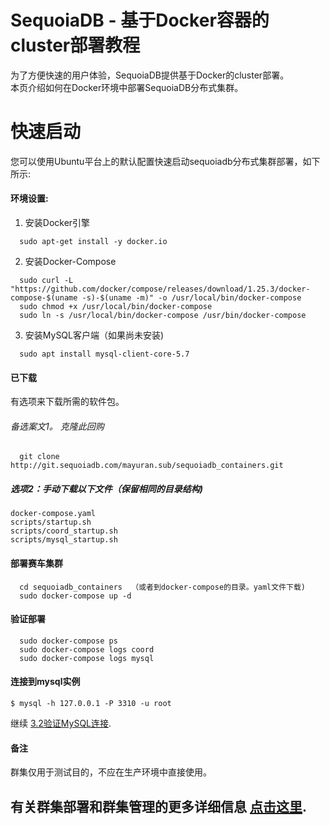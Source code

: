 # SequoiaDB - 基于Docker容器的cluster部署教程
为了方便快速的用户体验，SequoiaDB提供基于Docker的cluster部署。   
本页介绍如何在Docker环境中部署SequoiaDB分布式集群。

# 快速启动
您可以使用Ubuntu平台上的默认配置快速启动sequoiadb分布式集群部署，如下所示:


#### 环境设置:
1. 安装Docker引擎
```
  sudo apt-get install -y docker.io 
```   

2. 安装Docker-Compose
```
  sudo curl -L "https://github.com/docker/compose/releases/download/1.25.3/docker-compose-$(uname -s)-$(uname -m)" -o /usr/local/bin/docker-compose
  sudo chmod +x /usr/local/bin/docker-compose
  sudo ln -s /usr/local/bin/docker-compose /usr/bin/docker-compose
```   

3. 安装MySQL客户端（如果尚未安装)
```
  sudo apt install mysql-client-core-5.7 
```   


#### 已下载
有选项来下载所需的软件包。
###### 备选案文1。 克隆此回购
```
  git clone http://git.sequoiadb.com/mayuran.sub/sequoiadb_containers.git
```

##### 选项2：手动下载以下文件（保留相同的目录结构)
```
docker-compose.yaml
scripts/startup.sh
scripts/coord_startup.sh
scripts/mysql_startup.sh
```

#### 部署赛车集群
```
  cd sequoiadb_containers  （或者到docker-compose的目录。yaml文件下载)
  sudo docker-compose up -d
```

#### 验证部署
```
  sudo docker-compose ps
  sudo docker-compose logs coord
  sudo docker-compose logs mysql
```

#### 连接到mysql实例
```shell
$ mysql -h 127.0.0.1 -P 3310 -u root
```
继续 [3.2验证MySQL连接](README_DETAILS.md#32-验证mysql连接).   

#### 备注
群集仅用于测试目的，不应在生产环境中直接使用。


## 有关群集部署和群集管理的更多详细信息 [点击这里](README_DETAILS.md).

